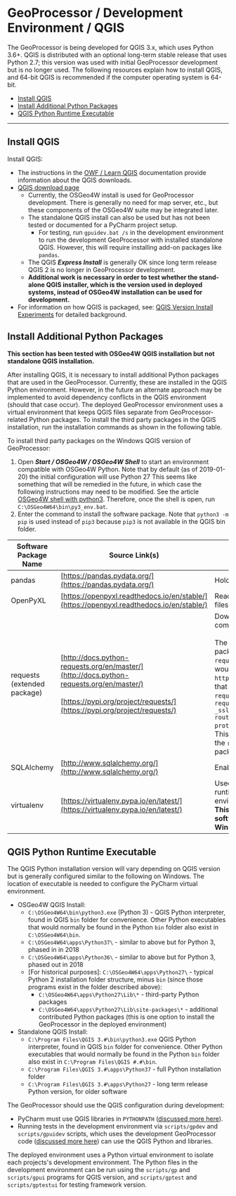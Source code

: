 # GeoProcessor / Development Environment / QGIS #

The GeoProcessor is being developed for QGIS 3.x, which uses Python 3.6+.
QGIS is distributed with an optional long-term stable release that uses Python 2.7;
this version was used with initial GeoProcessor development but is no longer used.
The following resources explain how to install QGIS,
and 64-bit QGIS is recommended if the computer operating system is 64-bit.

* [Install QGIS](#install-qgis)
* [Install Additional Python Packages](#install-additional-python-packages)
* [QGIS Python Runtime Executable](#qgis-python-runtime-executable)

-------------

## Install QGIS ##

Install QGIS:

* The instructions in the
[OWF / Learn QGIS](http://learn.openwaterfoundation.org/owf-learn-qgis/install-qgis/install-qgis/) documentation
provide information about the QGIS downloads.
* [QGIS download page](https://www.qgis.org/en/site/forusers/download.html)
	+ Currently, the OSGeo4W install is used for GeoProcessor development.
	There is generally no need for map server, etc., but these components of the OSGeo4W suite may be
	integrated later.
	+ The standalone QGIS install can also be used but has not been tested or documented for a PyCharm project setup.
		- For testing, run `gpuidev.bat /s` in the development environment to run the development GeoProcessor
		with installed standalone QGIS.
		However, this will require installing add-on packages like `pandas`.
	+ The QGIS ***Express Install*** is generally OK since long term release QGIS 2 is no longer
	in GeoProcessor development.
	+ **Additional work is necessary in order to test whether the stand-alone QGIS installer,
	which is the version used in deployed systems,
	instead of OSGeo4W installation can be used for development.**
* For information on how QGIS is packaged, see:
[QGIS Version Install Experiments](../resources/qgis-version-install-experiments.md) for detailed background.

## Install Additional Python Packages ##

**This section has been tested with OSGeo4W QGIS installation but not standalone QGIS installation.**

After installing QGIS, it is necessary to install additional Python packages that are used in the GeoProcessor.
Currently, these are installed in the QGIS Python environment.
However, in the future an alternate approach may be implemented to avoid dependency conflicts in the QGIS environment
(should that case occur).
The deployed GeoProcessor environment uses a virtual environment that keeps QGIS files separate from 
GeoProcessor-related Python packages.
To install the third party packages in the QGIS installation, run the installation commands as shown in the following table.

To install third party packages on the Windows QGIS version of GeoProcessor:

1. Open ***Start / OSGeo4W / OSGeo4W Shell*** to start an environment compatible with OSGeo4W Python.
Note that by default (as of 2019-01-20) the initial configuration will use Python 27
This seems like something that will be remedied in the future, in which case the following instructions
may need to be modified.
See the article [OSGeo4W shell with python3](https://gis.stackexchange.com/questions/273870/osgeo4w-shell-with-python3).
Therefore, once the shell is open, run `C:\OSGeo4W64\bin\py3_env.bat`.
3. Enter the command to install the software package.
Note that `python3 -m pip` is used instead of `pip3` because `pip3` is not available in the QGIS bin folder.

|**Software Package Name**|**Source Link(s)**|**How Used Within GeoProcessor**| **Command**&nbsp;&nbsp;&nbsp;&nbsp;&nbsp;&nbsp;&nbsp;&nbsp;&nbsp;&nbsp;|
|-|-|-|-|
|pandas|[https://pandas.pydata.org/](https://pandas.pydata.org/)|Holds and manipulates Table data.|`python3 -m pip install pandas`|
|OpenPyXL|[https://openpyxl.readthedocs.io/en/stable/](https://openpyxl.readthedocs.io/en/stable/)|Reads and writes Excel 2010 xlsx/xlsm files to and from Table objects.|`python3 -m pip install openpyxl`|
|requests (extended package)|[http://docs.python-requests.org/en/master/](http://docs.python-requests.org/en/master/)<br><br> [https://pypi.org/project/requests/](https://pypi.org/project/requests/)|Downloads data files within the [`WebGet`](http://learn.openwaterfoundation.org/owf-app-geoprocessor-python-doc-user/command-ref/WebGet/WebGet/) command. <br><br>The `requests[security]` extension package is preferred over the core `requests` package to avoid an error that would occur when downloading a file over `https` with the [`WebGet`](http://learn.openwaterfoundation.org/owf-app-geoprocessor-python-doc-user/command-ref/WebGet/WebGet/) command. The error that occurred when using the core `requests` package printed:<br>`requests.exceptions.SSLError: [Errno 1] _ssl.c:503: error:140770FC:SSL routines:SSL23_GET_SERVER_HELLO:unknown protocol`. <br>This error does not occur when utilizing the `requests[security]` extension package. | `python3 -m pip install requests[security]`|
|SQLAlchemy|[http://www.sqlalchemy.org/](http://www.sqlalchemy.org/)|Enables connections to databases.|`python3 -m pip install SQLAlchemy`|
|virtualenv|[https://virtualenv.pypa.io/en/latest/](https://virtualenv.pypa.io/en/latest/)|Used to package the GeoProcessor runtime into an isolated Python environment when [creating an installer](../dev-tasks/creating-installer.md).  **This only needs to be installed if the software developer will be building the Windows GeoProcessor installer.**|`python3 -m pip install virtualenv`|

## QGIS Python Runtime Executable ##

The QGIS Python installation version will vary depending on QGIS version but is generally
configured similar to the following on Windows.
The location of executable is needed to configure the PyCharm virtual environment.

* OSGeo4W QGIS Install:
	+ `C:\OSGeo4W64\bin\python3.exe` (Python 3) -
	QGIS Python interpreter, found in QGIS `bin` folder for convenience.
	Other Python executables that would normally be found in the Python `bin` folder
	also exist in `C:\OSGeo4W64\bin`.
	+ `C:\OSGeo4W64\apps\Python37\` - similar to above but for Python 3, phased in in 2018
	+ `C:\OSGeo4W64\apps\Python36\` - similar to above but for Python 3, phased out in 2018
	+ [For historical purposes]: `C:\OSGeo4W64\apps\Python27\` - typical Python 2 installation folder structure, minus `bin`
	(since those programs exist in the folder described above):
		- `C:\OSGeo4W64\apps\Python27\Lib\*` - third-party Python packages
		- `C:\OSGeo4W64\apps\Python27\Lib\site-packages\*` - additional contributed Python packages
		(this is one option to install the GeoProcessor in the deployed environment)
* Standalone QGIS Install:
	+ `C:\Program Files\QGIS 3.#\bin\python3.exe`
	QGIS Python interpreter, found in QGIS `bin` folder for convenience.
	Other Python executables that would normally be found in the Python `bin` folder
	also exist in `C:\Program Files\QGIS #.#\bin`.
	+ `C:\Program Files\QGIS 3.#\apps\Python37` - full Python installation folder
	+ `C:\Program Files\QGIS 3.#\apps\Python27` - long term release Python version, for older software

The GeoProcessor should use the QGIS configuration during development:

* PyCharm must use QGIS libraries in `PYTHONPATH` ([discussed more here](pycharm.md)).
* Running tests in the development environment via `scripts/gpdev` and `scripts/gpuidev` scripts,
which uses the development GeoProcessor code
([discussed more here](running.md)) can use the QGIS Python and libraries.

The deployed environment uses a Python virtual environment to isolate each projects's development environment.
The Python files in the development environment can be run using the `scripts/gp` and `scripts/gpui` programs for QGIS version,
and `scripts/gptest` and `scripts/gptestui` for testing framework version.
